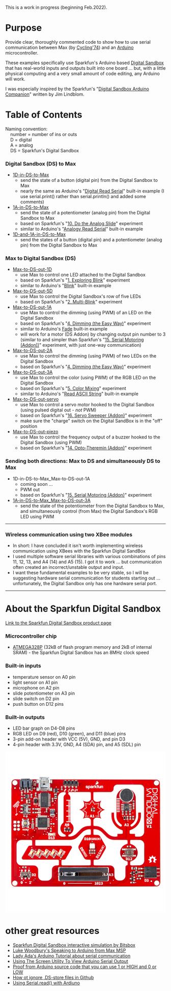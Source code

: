 This is a work in progress (beginning Feb.2022).

# Purpose

Provide clear, thoroughly commented code to show how to use serial communication between Max (by [Cycling'74](https://cycling74.com)) and an [Arduino](https://www.arduino.cc) microcontroller.

These examples specifically use Sparkfun's Arduino based [Digital Sandbox](https://www.sparkfun.com/products/12651) that has real-world inputs and outputs built into one board ... but, with a little physical computing and a very small amount of code editing, any Arduino will work.

I was especially inspired by the Sparkfun's "[Digital Sandbox Arduino Companion](https://learn.sparkfun.com/tutorials/digital-sandbox-arduino-companion)" written by Jim Lindblom.

# Table of Contents

Naming convention:<br/>
&nbsp;&nbsp;&nbsp;&nbsp;number = number of ins or outs<br/>
&nbsp;&nbsp;&nbsp;&nbsp;D = digital<br/>
&nbsp;&nbsp;&nbsp;&nbsp;A = analog<br/>
&nbsp;&nbsp;&nbsp;&nbsp;DS = Sparkfun's Digital Sandbox

### Digital Sandbox (DS) to Max
  - [1D-in-DS-to-Max](/1D-in-DS-to-Max)
    - send the state of a button (digital pin) from the Digital Sandbox to Max
    - nearly the same as Arduino's "[Digital Read Serial](https://www.arduino.cc/en/Tutorial/BuiltInExamples/DigitalReadSerial)" built-in example (I use serial.print() rather than serial.println() and added some comments)
  - [1A-in-DS-to-Max](/1A-in-DS-to-Max)
    - send the state of a potentiometer (analog pin) from the Digital Sandbox to Max
    - based on Sparkfun's "[10. Do the Analog Slide](https://learn.sparkfun.com/tutorials/digital-sandbox-arduino-companion/10-do-the-analog-slide)" experiment
    - similar to Arduino's "[Analogy Read Serial](https://www.arduino.cc/en/Tutorial/BuiltInExamples/AnalogReadSerial)" built-in example
  - [1D-and-1A-in-DS-to-Max](/1D-and-1A-in-DS-to-Max)
    - send the states of a button (digital pin) and a potentiometer (analog pin) from the Digital Sandbox to Max

### Max to Digital Sandbox (DS)

  - [Max-to-DS-out-1D](/Max-to-DS-out-1D)
    - use Max to control one LED attached to the Digital Sandbox
    - based on Sparkfun's "[1. Exploring Blink](https://learn.sparkfun.com/tutorials/digital-sandbox-arduino-companion/1-exploring-blink)" experiment
    - similar to Arduino's "[Blink](https://www.arduino.cc/en/Tutorial/BuiltInExamples/Blink)" built-in example
  - [Max-to-DS-out-5D](/Max-to-DS-out-5D)
    - use Max to control the Digital Sandbox's row of five LEDs
    - based on Sparkfun's "[2. Multi-Blink](https://learn.sparkfun.com/tutorials/digital-sandbox-arduino-companion/2-multi-blink)" experiment
  - [Max-to-DS-out-1A](/Max-to-DS-out-1A)
    - use Max to control the dimming (using PWM) of an LED on the Digital Sandbox
    - based on Sparkfun's "[4. Dimming (the Easy Way)](https://learn.sparkfun.com/tutorials/digital-sandbox-arduino-companion/4-dimming-the-easy-way)" experiment
    - similar to Arduino's [Fade](https://www.arduino.cc/en/Tutorial/BuiltInExamples/Fade) built-in example
    - will work for a motor (DS Addon) by changing output pin number to 3 (similar to and simpler than Sparkfun's "[15. Serial Motoring (Addon))](https://learn.sparkfun.com/tutorials/digital-sandbox-arduino-companion/15-serial-motoring-addon)" experiment, with just one-way communication)
  - [Max-to-DS-out-2A](/Max-to-DS-out-2A)
    - use Max to control the dimming (using PWM) of two LEDs on the Digital Sandbox
    - based on Sparkfun's "[4. Dimming (the Easy Way)](https://learn.sparkfun.com/tutorials/digital-sandbox-arduino-companion/4-dimming-the-easy-way)" experiment
  - [Max-to-DS-out-3A](/Max-to-DS-out-3A)
    - use Max to control the color (using PWM) of the RGB LED on the Digital Sandbox
    - based on Sparkfun's "[5. Color Mixing](https://learn.sparkfun.com/tutorials/digital-sandbox-arduino-companion/5-color-mixing)" experiment
    - similar to Arduino's "[Read ASCII String](https://docs.arduino.cc/built-in-examples/communication/ReadASCIIString)" built-in example
  - [Max-to-DS-out-servo](/Max-to-DS-out-servo)
    - use Max to control a servo motor hooked to the Digital Sandbox (using pulsed digital out - *not* PWM)
    - based on Sparkfun's "[16. Servo Sweeper (Addon)](https://learn.sparkfun.com/tutorials/digital-sandbox-arduino-companion/16-servo-sweeper-addon)" experiment
    - make sure the "charge" switch on the Digital SandBox is in the "off" position
  - [Max-to-DS-out-piezo](/Max-to-DS-out-piezo)
    - use Max to control the frequency output of a buzzer hooked to the Digital Sandbox (using PWM)
    - based on Sparkfun's "[14. Opto-Theremin (Addon)](https://learn.sparkfun.com/tutorials/digital-sandbox-arduino-companion/14-opto-theremin-addon)" experiment



### Sending both directions: Max to DS and simultaneously DS to Max

  - 1D-in-DS-to-Max_Max-to-DS-out-1A
    - coming soon ...
    - PWM out
    - based on Sparkfun's "[15. Serial Motoring (Addon)](https://learn.sparkfun.com/tutorials/digital-sandbox-arduino-companion/15-serial-motoring-addon)" experiment  
  - [1A-in-DS-to-Max_Max-to-DS-out-3A](/1A-in-DS-to-Max_Max-to-DS-out-3A)
    - send the state of the potentiometer from the Digital Sandbox to Max, and simultaneously control (from Max) the Digital Sandbox's RGB LED using PWM

<hr>

### Wireless communication using two XBee modules

  - In short: I have concluded it isn't worth implementing wireless communication using XBees with the Sparkfun Digital SandBox
  - I used multiple software serial libraries with various combinations of pins 11, 12, 13, and A4 (14) and A5 (15). I got it to work ... but communication often created an incorrect/unstable output and input.
  - I want these fundamental examples to be very stable, so I will be suggesting hardware serial communication for students starting out ... unfortunately, the Digital Sandbox only has one hardware serial port.

<hr>

# About the Sparkfun Digital Sandbox

[Link to the Sparkfun Digital Sandbox product page](https://www.sparkfun.com/products/12651)

### Microcontroller chip
- [ATMEGA328P](https://www.microchip.com/en-us/product/ATmega328P) (32kB of flash program memory and 2kB of internal SRAM) - the Sparkfun Digital Sandbox has an 8MHz clock speed

### Built-in inputs
- temperature sensor on A0 pin
- light sensor on A1 pin
- microphone on A2 pin
- slide potentiometer on A3 pin
- slide switch on D2 pin
- push button on D12 pins

### Built-in outputs
- LED bar graph on D4-D8 pins
- RGB LED on D9 (red), D10 (green), and D11 (blue) pins
- 3-pin add-on header with VCC (5V), GND, and pin D3
- 4-pin header with 3.3V, GND, A4 (SDA) pin, and A5 (SDL) pin

![photo of the Sparkfun Digital Sandbox](/media/Digital_Sandbox.jpeg)

# other great resources
- [Sparkfun Digital Sandbox interactive simulation by Bitsbox](http://sparkfun.codepops.com/)
- [Luke Woodbury's Speaking to Arduino from Max MSP](https://www.dotlib.org/arduino-workshop-9)
- [Lady Ada's Arduino Tutorial about serial communication](http://www.ladyada.net/learn/arduino/lesson4.html)
- [Using The Screen Utility To View Arduino Serial Output](https://www.woolseyworkshop.com/2020/08/07/quick-tip-using-the-screen-utility-to-view-arduino-serial-output/)
- [Proof from Arduino source code that you can use 1 or HIGH and 0 or LOW](https://github.com/arduino/ArduinoCore-avr/blob/master/cores/arduino/Arduino.h#L40-L41)
- [How ot ignore ,DS-store files in Github](https://code.likeagirl.io/how-to-get-rid-of-ds-store-and-node-modules-in-git-repositories-d37b8a391247)
- [Using Serial.read() with Ardiuno](https://www.programmingelectronics.com/serial-read/)
